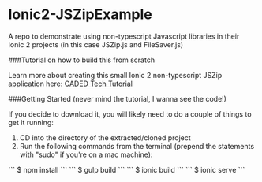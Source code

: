 # Ionic2-JSZipExample
A repo to demonstrate using non-typescript Javascript libraries in their Ionic 2 projects (in this case JSZip.js and FileSaver.js)

###Tutorial on how to build this from scratch
<p>Learn more about creating this small Ionic 2 non-typescript JSZip application here: <a href="http://cadedtech.com/blog">CADED Tech Tutorial</a> </p>
###Getting Started (never mind the tutorial, I wanna see the code!)

<p class="alert alert-warn">If you decide to download it, you will likely need to do a couple of things to get it running:<ol><li>CD into the directory of the extracted/cloned project</li>
<li>Run the following commands from the terminal (prepend the statements with "sudo" if you're on a mac machine):
</li>
</ol>
</p>
```
$ npm install 
```
```
$ gulp build 
```
```
$ ionic build 
```
```
$ ionic serve 
```
